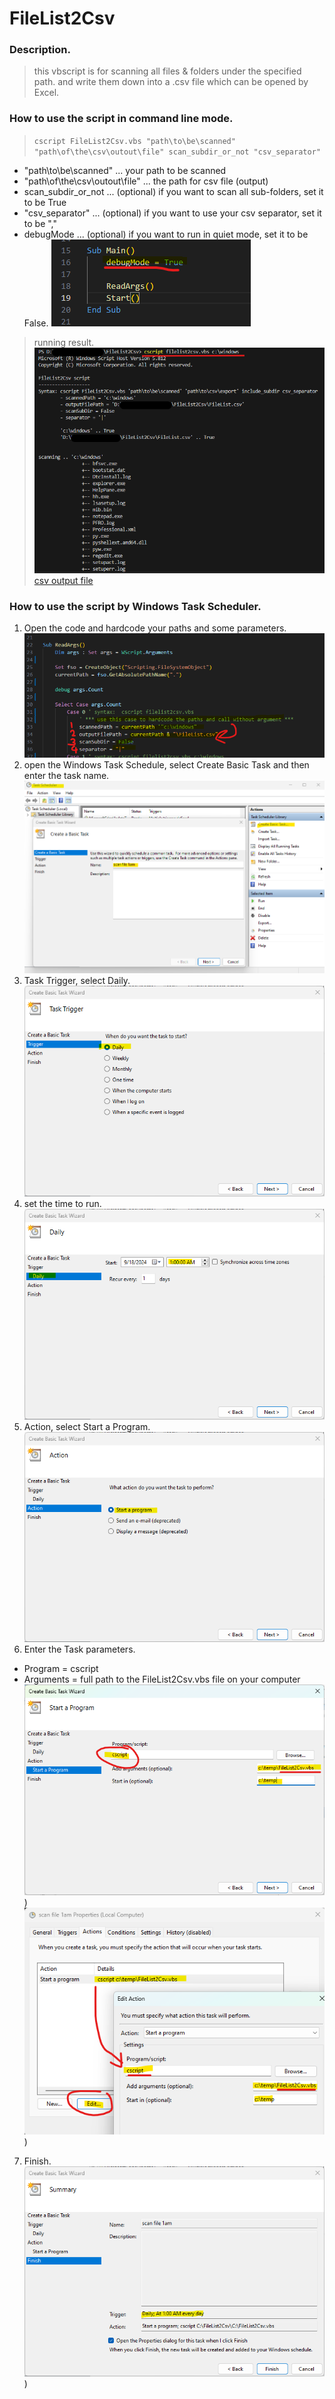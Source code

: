 # FileList2Csv
### Description.
> this vbscript is for scanning all files & folders under the specified path. and write them down into a .csv file which can be opened by Excel.
### How to use the script in command line mode.
> `cscript FileList2Csv.vbs "path\to\be\scanned" "path\of\the\csv\outout\file" scan_subdir_or_not "csv_separator"`
- "path\to\be\scanned" ... your path to be scanned
- "path\of\the\csv\outout\file" ... the path for csv file (output)
- scan_subdir_or_not ... (optional) if you want to scan all sub-folders, set it to be True
- "csv_separator" ... (optional) if you want to use your csv separator, set it to be ","
- debugMode ... (optional) if you want to run in quiet mode, set it to be False.
![debugMode setting](images/13.png)
> running result.
![running result](images/14.png)
> [csv output file](FileList.csv)
### How to use the script by Windows Task Scheduler.
1. Open the code and hardcode your paths and some parameters.
![set the paths](images/10.png)
2. open the Windows Task Schedule, select Create Basic Task and then enter the task name.
![Task Schedule](images/01.png)
3. Task Trigger, select Daily.
![Task Trigger](images/02.png)
4. set the time to run.
![set the time](images/03.png)
5. Action, select Start a Program.
![Action](images/04.png)
6. Enter the Task parameters.
- Program = cscript
- Arguments = full path to the FileList2Csv.vbs file on your computer
![Start a Program](images/11.png))
![Task parameters](images/12.png))
7. Finish.
![Finish](images/06.png))
